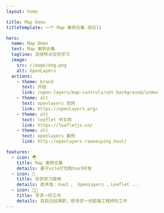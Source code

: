```yaml
---
layout: home

title: Map Demo
titleTemplate: 一个 Map 案例合集 测试11

hero:
  name: Map Demo
  text: Map 案例合集
  tagline: 没啥特点仅供学习
  image:
    src: /image/dog.png
    alt: OpenLayers
  actions:
    - theme: brand
      text: 开始
      link: /open-layers/map-controls/set-background/index
    - theme: alt
      text: openlayers 官网
      link: https://openlayers.org/
    - theme: alt
      text: leaflet 中文网
      link: https://leafletjs.cn/
    - theme: alt
      text: openlayers 案例
      link: http://openlayers.raomaiping.host/

features:
  - icon: 🌏
    title: Map 案例合集
    details: 基于vite打包和Vue3开发
  - icon: 📗
    title: 仅供学习使用
    details: 技术栈：Vue3 、 OpenLayers 、Leaflet ...
  - icon: 👨‍💻
    title: 寻求一份工作
    details: 目前已经离职，想寻求一份前端工程师的工作
---
```

